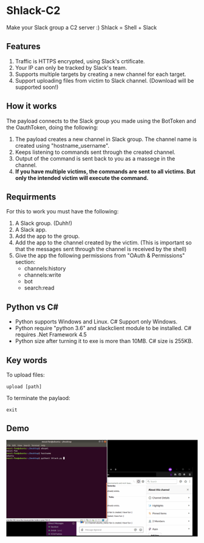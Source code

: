 # Shlack-C2
Make your Slack group a C2 server :)
Shlack = Shell + Slack

## Features
1. Traffic is HTTPS encrypted, using Slack's crtificate.
2. Your IP can only be tracked by Slack's team.
3. Supports multiple targets by creating a new channel for each target.
4. Support uploading files from victim to Slack channel. (Download will be supported soon!)

## How it works
The payload connects to the Slack group you made using the BotToken and the OauthToken, doing the following:
1. The payload creates a new channel in Slack group. The channel name is created using "hostname_username".
2. Keeps listening to commands sent through the created channel.
3. Output of the command is sent back to you as a massege in the channel.
4. **If you have multiple victims, the commands are sent to all victims. But only the intended victim will execute the command.**

## Requirments
For this to work you must have the following:
1. A Slack group. (Duhh!)
2. A Slack app.
3. Add the app to the group.
4. Add the app to the channel created by the victim. (This is important so that the messages sent through the channel is received by the shell)
5. Give the app the following permissions from "OAuth & Permissions" section:
   - channels:history
   - channels:write
   - bot
   - search:read
   
 ## Python vs C#
 - Python supports Windows and Linux. C# Support only Windows.
 - Python require "python 3.6" and slackclient module to be installed. C# requires .Net Framework 4.5
 - Python size after turning it to exe is more than 10MB. C# size is 255KB.
 
 ## Key words
 To upload files:
 ```
 upload [path] 
 ```
 
 To terminate the paylaod:
  ```
  exit
  ```

## Demo
![](Demo.gif)
